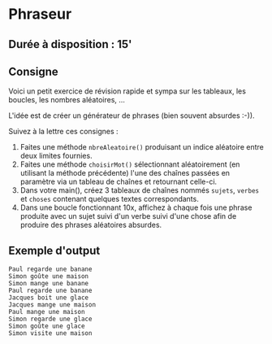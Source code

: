 # Phraseur

## Durée à disposition : 15'

## Consigne

Voici un petit exercice de révision rapide et sympa sur les tableaux, les boucles, les nombres aléatoires, ...

L'idée est de créer un générateur de phrases (bien souvent absurdes :-)).

Suivez à la lettre ces consignes :

1) Faites une méthode `nbreAleatoire()` produisant un indice aléatoire entre deux limites fournies.
2) Faites une méthode `choisirMot()` sélectionnant aléatoirement (en utilisant la méthode précédente) l'une des chaînes passées en paramètre via un tableau de chaînes et retournant celle-ci.
3) Dans votre main(), créez 3 tableaux de chaînes nommés `sujets`, `verbes` et `choses` contenant quelques textes correspondants.
4) Dans une boucle fonctionnant 10x, affichez à chaque fois une phrase produite avec un sujet suivi d'un verbe suivi d'une chose afin de produire des phrases aléatoires absurdes.

## Exemple d'output

```
Paul regarde une banane
Simon goûte une maison
Simon mange une banane
Paul regarde une banane
Jacques boit une glace
Jacques mange une maison
Paul mange une maison
Simon regarde une glace
Simon goûte une glace
Simon visite une maison
```
